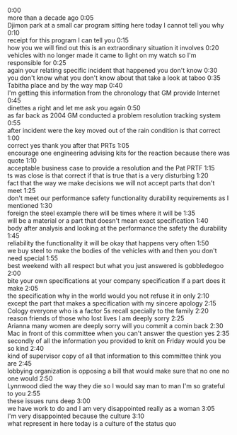 0:00	
more than a decade ago
0:05	
Djimon park at a small car program sitting here today I cannot tell you why
0:10	
receipt for this program I can tell you
0:15	
how you we will find out this is an extraordinary situation it involves
0:20	
vehicles with no longer made it came to light on my watch so I'm responsible for
0:25	
again your relating specific incident that happened you don't know
0:30	
you don't know what you don't know about that take a look at taboo
0:35	
Tabitha place and by the way map
0:40	
I'm getting this information from the chronology that GM provide Internet
0:45	
dinettes a right and let me ask you again
0:50	
as far back as 2004 GM conducted a problem resolution tracking system
0:55	
after incident were the key moved out of the rain condition is that correct
1:00	
correct yes thank you after that PRTs
1:05	
encourage one engineering advising kits for the reaction because there was quote
1:10	
acceptable business case to provide a resolution and the Pat PRTF
1:15	
ts was close is that correct if that is true that is a very disturbing
1:20	
fact that the way we make decisions we will not accept parts that don't meet
1:25	
don't meet our performance safety functionality durability requirements as I mentioned
1:30	
foreign the steel example there will be times where it will be
1:35	
will be a material or a part that doesn't mean exact specification
1:40	
body after analysis and looking at the performance the safety the durability
1:45	
reliability the functionality it will be okay that happens very often
1:50	
we buy steel to make the bodies of the vehicles with and then you don't need special
1:55	
best weekend with all respect but what you just answered is gobbledegoo
2:00	
bite your own specifications at your company specification if a part does it make
2:05	
the specification why in the world would you not refuse it in only
2:10	
except the part that makes a specification with my sincere apology
2:15	
Cology everyone who is a factor 5s recall specially to the family
2:20	
reason friends of those who lost lives I am deeply sorry
2:25	
Arianna many women are deeply sorry will you commit a comin back
2:30	
Mac in front of this committee when you can't answer the question yes
2:35	
secondly of all the information you provided to knit on Friday would you be so kind
2:40	
kind of supervisor copy of all that information to this committee think you are
2:45	
lobbying organization is opposing a bill that would make sure that no one no one would
2:50	
Lynnwood died the way they die so I would say man to man I'm so grateful to you
2:55	
these issues runs deep
3:00	
we have work to do and I am very disappointed really as a woman
3:05	
I'm very disappointed because the culture
3:10	
what represent in here today is a culture of the status quo